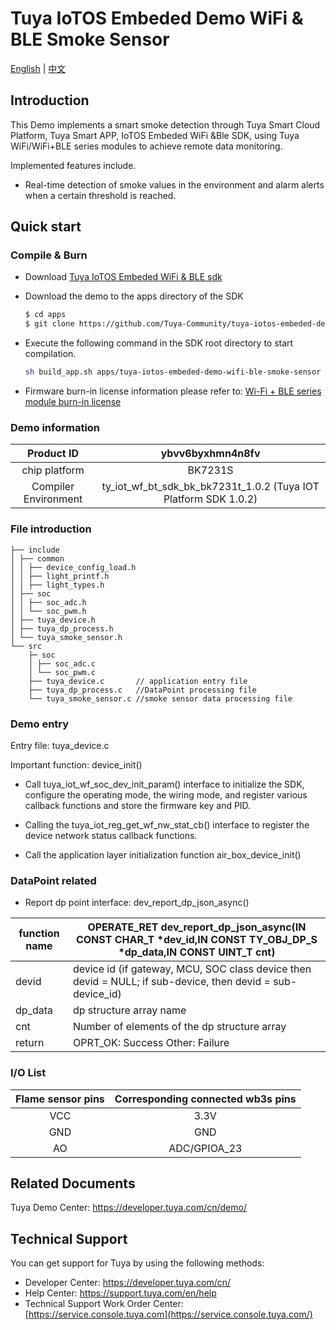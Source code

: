 # Tuya IoTOS Embeded Demo WiFi & BLE Smoke Sensor 

[English](./README.md) | [中文](./README_zh.md) 

## Introduction 

This Demo implements a smart smoke detection through Tuya Smart Cloud Platform, Tuya Smart APP, IoTOS Embeded WiFi &Ble SDK, using Tuya WiFi/WiFi+BLE series modules to achieve remote data monitoring.

Implemented features include.

+ Real-time detection of smoke values in the environment and alarm alerts when a certain threshold is reached.




## Quick start 

### Compile & Burn
+ Download [Tuya IoTOS Embeded WiFi & BLE sdk](https://github.com/tuya/tuya-iotos-embeded-sdk-wifi-ble-bk7231t) 

+ Download the demo to the apps directory of the SDK 

  ```bash
  $ cd apps
  $ git clone https://github.com/Tuya-Community/tuya-iotos-embeded-demo-wifi-ble-smoke-sensor
  ```
  
+ Execute the following command in the SDK root directory to start compilation.

  ```bash
  sh build_app.sh apps/tuya-iotos-embeded-demo-wifi-ble-smoke-sensor tuya-iotos-embeded-demo-wifi-ble-smoke-sensorr 1.0.0 
  ```

+ Firmware burn-in license information please refer to: [Wi-Fi + BLE series module burn-in license](https://developer.tuya.com/cn/docs/iot/device-development/burn-and-authorization/burn-and-authorize-wifi-ble-modules/burn-and-authorize-wb-series-modules?id=Ka78f4pttsytd) 

 

### Demo information 

|      Product ID      |                       ybvv6byxhmn4n8fv                       |
| :------------------: | :----------------------------------------------------------: |
|    chip platform     |                           BK7231S                            |
| Compiler Environment | ty_iot_wf_bt_sdk_bk_bk7231t_1.0.2 (Tuya IOT Platform SDK 1.0.2) |

 

### File introduction 

```
├── include
│ ├── common
│ │ ├── device_config_load.h
│ │ ├── light_printf.h
│ │ ├── light_types.h
│ ├── soc
│ │ ├── soc_adc.h
│ │ └── soc_pwm.h
│ ├── tuya_device.h
│ ├── tuya_dp_process.h
│ └── tuya_smoke_sensor.h
└── src
    ├─ soc
    │ ├── soc_adc.c
    │ └── soc_pwm.c
    ├── tuya_device.c 		// application entry file
    ├── tuya_dp_process.c 	//DataPoint processing file
    └── tuya_smoke_sensor.c //smoke sensor data processing file
```





### Demo entry

Entry file: tuya_device.c

Important function: device_init()

+ Call tuya_iot_wf_soc_dev_init_param() interface to initialize the SDK, configure the operating mode, the wiring mode, and register various callback functions and store the firmware key and PID.

+ Calling the tuya_iot_reg_get_wf_nw_stat_cb() interface to register the device network status callback functions.

+ Call the application layer initialization function air_box_device_init()



### DataPoint related

+ Report dp point interface: dev_report_dp_json_async()

| function name | OPERATE_RET dev_report_dp_json_async(IN CONST CHAR_T *dev_id,IN CONST TY_OBJ_DP_S *dp_data,IN CONST UINT_T cnt) |
| ------------- | ------------------------------------------------------------ |
| devid         | device id (if gateway, MCU, SOC class device then devid = NULL; if sub-device, then devid = sub-device_id) |
| dp_data       | dp structure array name                                      |
| cnt           | Number of elements of the dp structure array                 |
| return        | OPRT_OK: Success Other: Failure                              |



### I/O List 

| Flame sensor pins | Corresponding connected wb3s pins |
| :---------------: | :-------------------------------: |
|        VCC        |               3.3V                |
|        GND        |                GND                |
|        AO         |           ADC/GPIOA_23            |



## Related Documents

Tuya Demo Center: https://developer.tuya.com/cn/demo/



## Technical Support

You can get support for Tuya by using the following methods:

- Developer Center: https://developer.tuya.com/cn/
- Help Center: https://support.tuya.com/en/help
- Technical Support Work Order Center: [https://service.console.tuya.com](https://service.console.tuya.com/) 